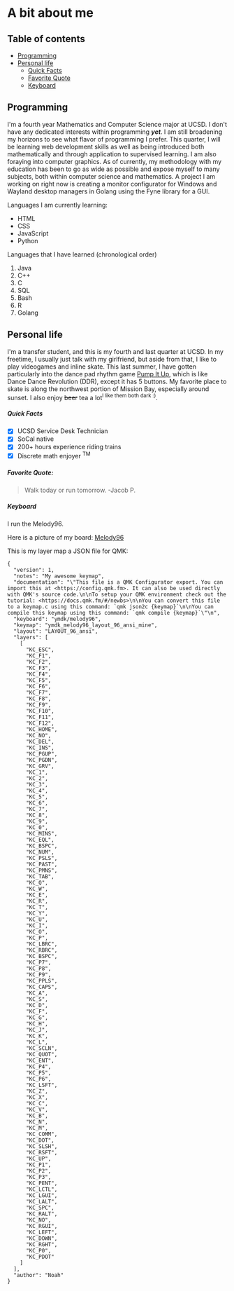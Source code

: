 # A bit about me

## Table of contents
- [Programming](https://github.com/owadg/cse110lab0/blob/main/index.md#programming)
- [Personal life](https://github.com/owadg/cse110lab0/blob/main/index.md#personal-life)
   - [Quick Facts](https://github.com/owadg/cse110lab0/blob/main/index.md#quick-facts)
   - [Favorite Quote](https://github.com/owadg/cse110lab0/blob/main/index.md#favorite-quote)
   - [Keyboard](https://github.com/owadg/cse110lab0/blob/main/index.md#keyboard)

## Programming
I'm a fourth year Mathematics and Computer Science major at UCSD. I don't have any dedicated interests within programming ***yet***. I am still broadening my horizons to see what flavor of programming I prefer. This quarter, I will be learning web development skills as well as being introduced both mathematically and through application to supervised learning. I am also foraying into computer graphics. As of currently, my methodology with my education has been to go as wide as possible and expose myself to many subjects, both within computer science and mathematics. A project I am working on right now is creating a monitor configurator for Windows and Wayland desktop managers in Golang using the Fyne library for a GUI.

Languages I am currently learning:
- HTML
- CSS
- JavaScript
- Python

Languages that I have learned (chronological order)
1. Java
2. C++
3. C
4. SQL
5. Bash
6. R
7. Golang

## Personal life
I'm a transfer student, and this is my fourth and last quarter at UCSD. In my freetime, I usually just talk with my girlfriend, but aside from that, I like to play videogames and inline skate. This last summer, I have gotten particularly into the dance pad rhythm game [Pump It Up](https://www.piugame.com/piu.xx/), which is like Dance Dance Revolution (DDR), except it has 5 buttons. My favorite place to skate is along the northwest portion of Mission Bay, especially around sunset. I also enjoy ~~beer~~ tea a lot<sup>I like them both dark :)</sup>. 

##### Quick Facts
- [x] UCSD Service Desk Technician
- [x] SoCal native
- [x] 200+ hours experience riding trains
- [x] Discrete math enjoyer <sup>TM</sup>

##### Favorite Quote:
> Walk today or run tomorrow.
> -Jacob P.

##### Keyboard
I run the Melody96. 

Here is a picture of my board: [Melody96](/melody96.jpg)

This is my layer map a JSON file for QMK:
```
{
  "version": 1,
  "notes": "My awesome keymap",
  "documentation": "\"This file is a QMK Configurator export. You can import this at <https://config.qmk.fm>. It can also be used directly with QMK's source code.\n\nTo setup your QMK environment check out the tutorial: <https://docs.qmk.fm/#/newbs>\n\nYou can convert this file to a keymap.c using this command: `qmk json2c {keymap}`\n\nYou can compile this keymap using this command: `qmk compile {keymap}`\"\n",
  "keyboard": "ymdk/melody96",
  "keymap": "ymdk_melody96_layout_96_ansi_mine",
  "layout": "LAYOUT_96_ansi",
  "layers": [
    [
      "KC_ESC",
      "KC_F1",
      "KC_F2",
      "KC_F3",
      "KC_F4",
      "KC_F5",
      "KC_F6",
      "KC_F7",
      "KC_F8",
      "KC_F9",
      "KC_F10",
      "KC_F11",
      "KC_F12",
      "KC_HOME",
      "KC_NO",
      "KC_DEL",
      "KC_INS",
      "KC_PGUP",
      "KC_PGDN",
      "KC_GRV",
      "KC_1",
      "KC_2",
      "KC_3",
      "KC_4",
      "KC_5",
      "KC_6",
      "KC_7",
      "KC_8",
      "KC_9",
      "KC_0",
      "KC_MINS",
      "KC_EQL",
      "KC_BSPC",
      "KC_NUM",
      "KC_PSLS",
      "KC_PAST",
      "KC_PMNS",
      "KC_TAB",
      "KC_Q",
      "KC_W",
      "KC_E",
      "KC_R",
      "KC_T",
      "KC_Y",
      "KC_U",
      "KC_I",
      "KC_O",
      "KC_P",
      "KC_LBRC",
      "KC_RBRC",
      "KC_BSPC",
      "KC_P7",
      "KC_P8",
      "KC_P9",
      "KC_PPLS",
      "KC_CAPS",
      "KC_A",
      "KC_S",
      "KC_D",
      "KC_F",
      "KC_G",
      "KC_H",
      "KC_J",
      "KC_K",
      "KC_L",
      "KC_SCLN",
      "KC_QUOT",
      "KC_ENT",
      "KC_P4",
      "KC_P5",
      "KC_P6",
      "KC_LSFT",
      "KC_Z",
      "KC_X",
      "KC_C",
      "KC_V",
      "KC_B",
      "KC_N",
      "KC_M",
      "KC_COMM",
      "KC_DOT",
      "KC_SLSH",
      "KC_RSFT",
      "KC_UP",
      "KC_P1",
      "KC_P2",
      "KC_P3",
      "KC_PENT",
      "KC_LCTL",
      "KC_LGUI",
      "KC_LALT",
      "KC_SPC",
      "KC_RALT",
      "KC_NO",
      "KC_RGUI",
      "KC_LEFT",
      "KC_DOWN",
      "KC_RGHT",
      "KC_P0",
      "KC_PDOT"
    ]
  ],
  "author": "Noah"
}
```
